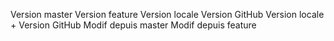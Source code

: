 Version master
Version feature
Version locale
Version GitHub
Version locale + Version GitHub
Modif depuis master
Modif depuis feature
